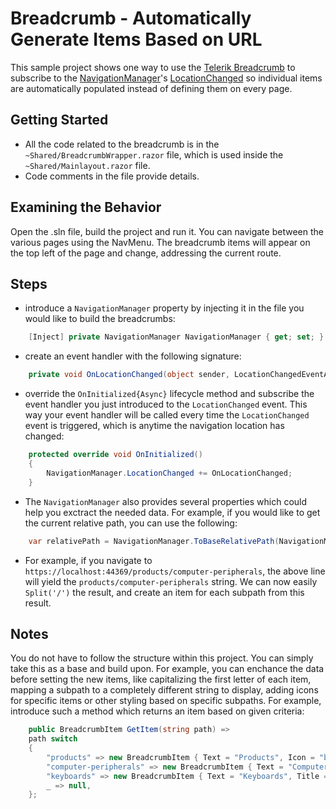 # Breadcrumb - Automatically Generate Items Based on URL

This sample project shows one way to use the [Telerik Breadcrumb](https://demos.telerik.com/blazor-ui/breadcrumb/overview) to subscribe to the [NavigationManager](https://docs.microsoft.com/en-us/dotnet/api/microsoft.aspnetcore.components.navigationmanager?view=aspnetcore-5.0)'s [LocationChanged](https://docs.microsoft.com/en-us/dotnet/api/microsoft.aspnetcore.components.navigationmanager.locationchanged?view=aspnetcore-5.0) so individual items are automatically populated instead of defining them on every page.

## Getting Started
* All the code related to the breadcrumb is in the `~Shared/BreadcrumbWrapper.razor` file, which is used inside the `~Shared/Mainlayout.razor` file.
* Code comments in the file provide details.

## Examining the Behavior
Open the .sln file, build the project and run it. You can navigate between the various pages using the NavMenu. The breadcrumb items will appear on the top left of the page and change, addressing the current route.

## Steps
- introduce a `NavigationManager` property by injecting it in the file you would like to build the breadcrumbs:
```cs
    [Inject] private NavigationManager NavigationManager { get; set; }
```
- create an event handler with the following signature:
```cs
    private void OnLocationChanged(object sender, LocationChangedEventArgs e) {}
```
- override the `OnInitialized{Async}` lifecycle method and subscribe the event handler you just introduced to the `LocationChanged` event. This way your event handler will be called every time the `LocationChanged` event is triggered, which is anytime the navigation location has changed:
```cs
    protected override void OnInitialized()
    {
        NavigationManager.LocationChanged += OnLocationChanged;
    }
```
- The `NavigationManager` also provides several properties which could help you exctract the needed data. For example, if you would like to get the current relative path, you can use the following:
```cs
    var relativePath = NavigationManager.ToBaseRelativePath(NavigationManager.Uri);
```
- For example, if you navigate to `https://localhost:44369/products/computer-peripherals`, the above line will yield the `products/computer-peripherals` string. We can now easily `Split('/')` the result, and create an item for each subpath from this result.

## Notes 
You do not have to follow the structure within this project. You can simply take this as a base and build upon. For example, you can enchance the data before setting the new items, like capitalizing the first letter of each item, mapping a subpath to a completely different string to display, adding icons for specific items or other styling based on specific subpaths. For example, introduce such a method which returns an item based on given criteria:
```cs
    public BreadcrumbItem GetItem(string path) =>
    path switch
    {
        "products" => new BreadcrumbItem { Text = "Products", Icon = "barcode", Title = "Products", Url = "/products" },
        "computer-peripherals" => new BreadcrumbItem { Text = "Computer Peripherals", Icon = "camera", Title = "Products", Url = "/products/computer-peripherals" },
        "keyboards" => new BreadcrumbItem { Text = "Keyboards", Title = "Keyboards", ImageUrl = "images/keyboard.png", Url = "/products/computer-peripherals/keyboards" },
        _ => null,
    };
```